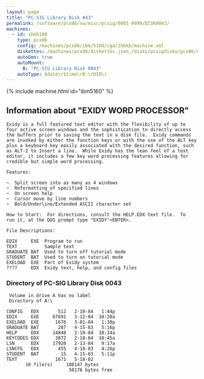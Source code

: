 ```yaml
---
layout: page
title: "PC-SIG Library Disk #43"
permalink: /software/pcx86/sw/misc/pcsig/0001-0999/DISK0043/
machines:
  - id: ibm5160
    type: pcx86
    config: /machines/pcx86/ibm/5160/cga/256kb/machine.xml
    diskettes: /machines/pcx86/diskettes.json,/disks/pcsigdisks/pcx86/diskettes.json
    autoGen: true
    autoMount:
      B: "PC-SIG Library Disk 0043"
    autoType: $date\r$time\rB:\rDIR\r
---
```


{% include machine.html id="ibm5160" %}

## Information about "EXIDY WORD PROCESSOR"

    Exidy is a full featured text editor with the flexibility of up to
    four active screen windows and the sophistication to directly access
    the buffers prior to saving the text in a disk file.  Exidy commands
    are invoked by either the function keys or with the use of the ALT key
    plus a keyboard key easily associated with the desired function, such
    as ALT-I to Insert a line.  While Exidy has the lean feel of a text
    editor, it includes a few key word processing features allowing for
    credible but simple word processing.
    
    Features:
    
    ~  Split screen into as many as 4 windows
    ~  Reformatting of specified lines
    ~  On screen help
    ~  Cursor move by line numbers
    ~  Bold/Underline/Extended ASCII character set
    
    How to Start:  For directions, consult the HELP.EDX text file.  To
    run it, at the DOS prompt type "EXIDY"<ENTER>.
    
    File Descriptions:
    
    EDIX     EXE  Program to run
    TEXT          Sample text
    GRADUATE BAT  Used to turn off tutorial mode
    STUDENT  BAT  Used to turn on tutorial mode
    EXELOAD  EXE  Part of Exidy system
    ????     EDX  Exidy text, help, and config files

### Directory of PC-SIG Library Disk 0043

     Volume in drive A has no label
     Directory of A:\

    CONFIG   EDX       512   2-10-84   1:44p
    EDIX     EXE     67691   3-12-84  10:20a
    EXELOAD  EXE      1676   3-01-84   1:38p
    GRADUATE BAT       287   4-15-83   5:16p
    HELP     EDX     14848   2-10-84  10:34a
    KEYCODES EDX      3072   2-10-84  10:45a
    LSN      EDX     17920   2-13-84   9:17a
    LSNCFG   EDX       455   4-18-83   4:26p
    STUDENT  BAT        15   4-15-83   5:11p
    TEXT              1671   5-18-82
           10 file(s)     108147 bytes
                           50176 bytes free
